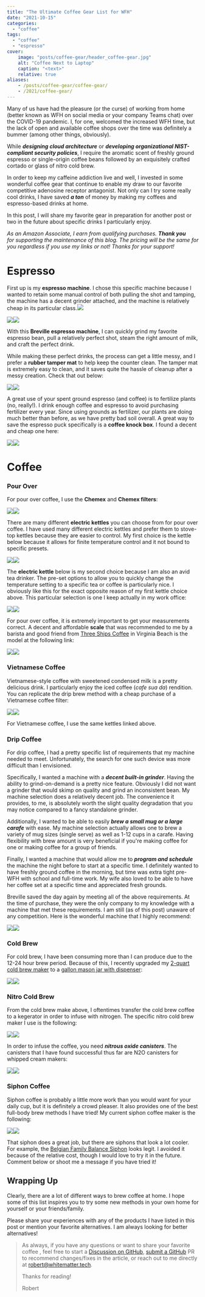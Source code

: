 ```yaml
---
title: "The Ultimate Coffee Gear List for WFH"
date: "2021-10-15"
categories:
  - "coffee"
tags:
  - "coffee"
  - "espresso"
cover:
    image: "posts/coffee-gear/header_coffee-gear.jpg"
    alt: "Coffee Next to Laptop"
    caption: "<text>"
    relative: true
aliases:
    - /posts/coffee-gear/coffee-gear/
    - /2021/coffee-gear/
---
```


Many of us have had the pleasure (or the curse) of working from home (better known as WFH on social media or your company Teams chat) over the COVID-19 pandemic. I, for one, welcomed the increased WFH time, but the lack of open and available coffee shops over the time was definitely a bummer (among other things, obviously).

While **_designing cloud architecture_** or **_developing organizational NIST-compliant security policies_**, I require the aromatic scent of freshly ground espresso or single-origin coffee beans followed by an exquisitely crafted cortado or glass of nitro cold brew.

In order to keep my caffeine addiction live and well, I invested in some wonderful coffee gear that continue to enable my draw to our favorite competitive adenosine receptor antagonist. Not only can I try some really cool drinks, I have saved **_a ton_** of money by making my coffees and espresso-based drinks at home.

In this post, I will share my favorite gear in preparation for another post or two in the future about specific drinks I particularly enjoy.

_As an Amazon Associate, I earn from qualifying purchases. **Thank you** for supporting the maintenance of this blog. The pricing will be the same for you regardless if you use my links or not! Thanks for your support!_

# Espresso

First up is my **espresso machine**. I chose this specific machine because I wanted to retain some manual control of both pulling the shot and tamping, the machine has a decent grinder attached, and the machine is relatively cheap in its particular class.[](https://www.amazon.com/Breville-BES870XL-Barista-Express-Espresso/dp/B00CH9QWOU?crid=TKOXQPESA3YS&dchild=1&keywords=breville+barista+express&qid=1634191857&sprefix=breville+barista%2Caps%2C176&sr=8-1&linkCode=li2&tag=whitemattertech-20&linkId=79c88c2a6dfb61500948537d52d9aa46&language=en_US&ref_=as_li_ss_il)![](https://ir-na.amazon-adsystem.com/e/ir?t=whitemattertech-20&language=en_US&l=li2&o=1&a=B00CH9QWOU)

[![](//ws-na.amazon-adsystem.com/widgets/q?_encoding=UTF8&ASIN=B00CH9QWOU&Format=_SL160_&ID=AsinImage&MarketPlace=US&ServiceVersion=20070822&WS=1&tag=whitematter-20&language=en_US)](https://www.amazon.com/Breville-BES870XL-Barista-Express-Espresso/dp/B00CH9QWOU?crid=283CMZDDB33X&dchild=1&keywords=breville+barista+express&qid=1634192884&sprefix=breville+ba%2Caps%2C205&sr=8-1&linkCode=li2&tag=whitematter-20&linkId=5eb6bd59af15e53e4f99d4da3466b903&language=en_US&ref_=as_li_ss_il)![](https://ir-na.amazon-adsystem.com/e/ir?t=whitematter-20&language=en_US&l=li2&o=1&a=B00CH9QWOU)

With this **Breville espresso machine**, I can quickly grind my favorite espresso bean, pull a relatively perfect shot, steam the right amount of milk, and craft the perfect drink.

While making these perfect drinks, the process can get a little messy, and I prefer a **rubber tamper mat** to help keep the counter clean. The tamper mat is extremely easy to clean, and it saves quite the hassle of cleanup after a messy creation. Check that out below:

[![](//ws-na.amazon-adsystem.com/widgets/q?_encoding=UTF8&ASIN=B07YDCC5MF&Format=_SL160_&ID=AsinImage&MarketPlace=US&ServiceVersion=20070822&WS=1&tag=whitemattertech-20&language=en_US)](https://www.amazon.com/gp/product/B07YDCC5MF?ie=UTF8&psc=1&linkCode=li2&tag=whitemattertech-20&linkId=6ab1f63ca3f53cb26fa11ef40c61b803&language=en_US&ref_=as_li_ss_il)![](https://ir-na.amazon-adsystem.com/e/ir?t=whitemattertech-20&language=en_US&l=li2&o=1&a=B07YDCC5MF)

A great use of your spent ground espresso (and coffee) is to fertilize plants (no, really!). I drink enough coffee and espresso to avoid purchasing fertilizer every year. Since using grounds as fertilizer, our plants are doing much better than before, as we have pretty bad soil overall. A great way to save the espresso puck specifically is a **coffee knock box**. I found a decent and cheap one here:

[![](//ws-na.amazon-adsystem.com/widgets/q?_encoding=UTF8&ASIN=B083TQ7LPR&Format=_SL160_&ID=AsinImage&MarketPlace=US&ServiceVersion=20070822&WS=1&tag=whitemattertech-20&language=en_US)](https://www.amazon.com/gp/product/B083TQ7LPR?ie=UTF8&psc=1&linkCode=li2&tag=whitemattertech-20&linkId=6ce7373c0c030226ffbbaaf7d6c066dd&language=en_US&ref_=as_li_ss_il)![](https://ir-na.amazon-adsystem.com/e/ir?t=whitemattertech-20&language=en_US&l=li2&o=1&a=B083TQ7LPR)

# Coffee

### Pour Over

For pour over coffee, I use the **Chemex** and **Chemex filters**:

[![](//ws-na.amazon-adsystem.com/widgets/q?_encoding=UTF8&ASIN=B000I1WP7W&Format=_SL160_&ID=AsinImage&MarketPlace=US&ServiceVersion=20070822&WS=1&tag=whitematter-20&language=en_US)](https://www.amazon.com/Chemex-Classic-Pour-over-Glass-Coffeemaker/dp/B000I1WP7W?dchild=1&keywords=chemex&qid=1634271124&sr=8-2&linkCode=li2&tag=whitematter-20&linkId=066ad83792616f828c5800c5e0b62497&language=en_US&ref_=as_li_ss_il)![](https://ir-na.amazon-adsystem.com/e/ir?t=whitematter-20&language=en_US&l=li2&o=1&a=B000I1WP7W)

There are many different **electric kettles** you can choose from for pour over coffee. I have used many different electric kettles and prefer them to stove-top kettles because they are easier to control. My first choice is the kettle below because it allows for finite temperature control and it not bound to specific presets.

[![](//ws-na.amazon-adsystem.com/widgets/q?_encoding=UTF8&ASIN=B08GPK551C&Format=_SL160_&ID=AsinImage&MarketPlace=US&ServiceVersion=20070822&WS=1&tag=whitematter-20&language=en_US)](https://www.amazon.com/OVALWARE-Electric-Kettle-Temperature-Control/dp/B08GPK551C?pd_rd_i=B08GPK551C&psc=1&linkCode=li2&tag=whitematter-20&linkId=77372b58fd0bef9bd9bedd1f34b4b9f2&language=en_US&ref_=as_li_ss_il)![](https://ir-na.amazon-adsystem.com/e/ir?t=whitematter-20&language=en_US&l=li2&o=1&a=B08GPK551C)

The **electric kettle** below is my second choice because I am also an avid tea drinker. The pre-set options to allow you to quickly change the temperature setting to a specific tea or coffee is particularly nice. I obviously like this for the exact opposite reason of my first kettle choice above. This particular selection is one I keep actually in my work office:

[![](//ws-na.amazon-adsystem.com/widgets/q?_encoding=UTF8&ASIN=B07T1CH2HH&Format=_SL160_&ID=AsinImage&MarketPlace=US&ServiceVersion=20070822&WS=1&tag=whitematter-20&language=en_US)](https://www.amazon.com/COSORI-Electric-Gooseneck-Variable-Stainless/dp/B07T1CH2HH?pd_rd_w=8tqTX&pf_rd_p=c64372fa-c41c-422e-990d-9e034f73989b&pf_rd_r=XVYC79C171XQE05BHZDE&pd_rd_r=33ef4466-b3eb-4928-a364-6230af7d1d79&pd_rd_wg=QqF6F&pd_rd_i=B07T1CH2HH&psc=1&linkCode=li2&tag=whitematter-20&linkId=311c9b3580e6dab3b9233c9e8b32c56f&language=en_US&ref_=as_li_ss_il)![](https://ir-na.amazon-adsystem.com/e/ir?t=whitematter-20&language=en_US&l=li2&o=1&a=B07T1CH2HH)

For pour over coffee, it is extremely important to get your measurements correct. A decent and affordable **scale** that was recommended to me by a barista and good friend from [Three Ships Coffee](https://threeshipscoffee.com/) in Virginia Beach is the model at the following link:

[![](//ws-na.amazon-adsystem.com/widgets/q?_encoding=UTF8&ASIN=B07JG1PXLC&Format=_SL160_&ID=AsinImage&MarketPlace=US&ServiceVersion=20070822&WS=1&tag=whitemattertech-20&language=en_US)](https://www.amazon.com/gp/product/B07JG1PXLC?ie=UTF8&psc=1&linkCode=li2&tag=whitemattertech-20&linkId=829d2a7086f47a3cb7de70401f8a818f&language=en_US&ref_=as_li_ss_il)![](https://ir-na.amazon-adsystem.com/e/ir?t=whitemattertech-20&language=en_US&l=li2&o=1&a=B07JG1PXLC)

### Vietnamese Coffee

Vietnamese-style coffee with sweetened condensed milk is a pretty delicious drink. I particularly enjoy the iced coffee (_cafe sua da_) rendition. You can replicate the drip brew method with a cheap purchase of a Vietnamese coffee filter:

[![](//ws-na.amazon-adsystem.com/widgets/q?_encoding=UTF8&ASIN=B01953YT1I&Format=_SL160_&ID=AsinImage&MarketPlace=US&ServiceVersion=20070822&WS=1&tag=whitematter-20&language=en_US)](https://www.amazon.com/Vietnamese-Coffee-Filter-known-Maker/dp/B01953YT1I?dchild=1&keywords=vietnamese%2Bcoffee&qid=1634271549&sr=8-6&th=1&linkCode=li2&tag=whitematter-20&linkId=dba0969277547935a041c99fb4012ffd&language=en_US&ref_=as_li_ss_il)![](https://ir-na.amazon-adsystem.com/e/ir?t=whitematter-20&language=en_US&l=li2&o=1&a=B01953YT1I)

For Vietnamese coffee, I use the same kettles linked above.

### Drip Coffee

For drip coffee, I had a pretty specific list of requirements that my machine needed to meet. Unfortunately, the search for one such device was more difficult than I envisioned.

Specifically, I wanted a machine with a _**decent built-in grinder**_. Having the ability to grind-on-demand is a pretty nice feature. Obviously I did not want a grinder that would skimp on quality and grind an inconsistent bean. My machine selection does a relatively decent job. The convenience it provides, to me, is absolutely worth the slight quality degradation that you may notice compared to a fancy standalone grinder.

Additionally, I wanted to be able to easily _**brew a small mug or a large carafe**_ with ease. My machine selection actually allows one to brew a variety of mug sizes (single serve) as well as 1-12 cups in a carafe. Having flexibility with brew amount is very beneficial if you're making coffee for one or making coffee for a group of friends.

Finally, I wanted a machine that would allow me to **_program and schedule_** the machine the night before to start at a specific time. I definitely wanted to have freshly ground coffee in the morning, but time was extra tight pre-WFH with school and full-time work. My wife also loved to be able to have her coffee set at a specific time and appreciated fresh grounds.

Breville saved the day again by meeting all of the above requirements. At the time of purchase, they were the only company to my knowledge with a machine that met these requirements. I am still (as of this post) unaware of any competition. Here is the wonderful machine that I highly recommend:

[![](//ws-na.amazon-adsystem.com/widgets/q?_encoding=UTF8&ASIN=B00VGGVQCI&Format=_SL160_&ID=AsinImage&MarketPlace=US&ServiceVersion=20070822&WS=1&tag=whitematter-20&language=en_US)](https://www.amazon.com/Breville-BDC650BSS-Control-Brushed-Stainless/dp/B00VGGVQCI?dchild=1&keywords=breville+coffee&qid=1634272165&sr=8-1&linkCode=li2&tag=whitematter-20&linkId=9ff59cb4c3a1542328c7dd621588223f&language=en_US&ref_=as_li_ss_il)![](https://ir-na.amazon-adsystem.com/e/ir?t=whitematter-20&language=en_US&l=li2&o=1&a=B00VGGVQCI)

### Cold Brew

For cold brew, I have been consuming more than I can produce due to the 12-24 hour brew period. Because of this, I recently upgraded my [2-quart cold brew maker](https://amzn.to/3DOjkaZ) to a [gallon mason jar with dispenser](https://amzn.to/3llTgwU):

[![](//ws-na.amazon-adsystem.com/widgets/q?_encoding=UTF8&ASIN=B08NW7XL6P&Format=_SL160_&ID=AsinImage&MarketPlace=US&ServiceVersion=20070822&WS=1&tag=whitematter-20&language=en_US)](https://www.amazon.com/gp/product/B08NW7XL6P?ie=UTF8&psc=1&linkCode=li2&tag=whitematter-20&linkId=a67971ca2266d69c162745c253d48e11&language=en_US&ref_=as_li_ss_il)![](https://ir-na.amazon-adsystem.com/e/ir?t=whitematter-20&language=en_US&l=li2&o=1&a=B08NW7XL6P)

### Nitro Cold Brew

From the cold brew make above, I oftentimes transfer the cold brew coffee to a kegerator in order to infuse with nitrogen. The specific nitro cold brew maker I use is the following:

[![](//ws-na.amazon-adsystem.com/widgets/q?_encoding=UTF8&ASIN=B07SB2K1C6&Format=_SL160_&ID=AsinImage&MarketPlace=US&ServiceVersion=20070822&WS=1&tag=whitematter-20&language=en_US)](https://www.amazon.com/Royal-Nitro-Coffee-Maker-System/dp/B07SB2K1C6?dchild=1&keywords=nitro%2Bcold%2Bbrew&qid=1634273492&sr=8-6&th=1&linkCode=li2&tag=whitematter-20&linkId=c42e7e159c0e555de5b750aac3712923&language=en_US&ref_=as_li_ss_il)![](https://ir-na.amazon-adsystem.com/e/ir?t=whitematter-20&language=en_US&l=li2&o=1&a=B07SB2K1C6)

In order to infuse the coffee, you need _**nitrous oxide canisters**_. The canisters that I have found successful thus far are N2O canisters for whipped cream makers:

[![](//ws-na.amazon-adsystem.com/widgets/q?_encoding=UTF8&ASIN=B009OVU93E&Format=_SL160_&ID=AsinImage&MarketPlace=US&ServiceVersion=20070822&WS=1&tag=whitematter-20&language=en_US)](https://www.amazon.com/gp/product/B009OVU93E?ie=UTF8&psc=1&linkCode=li2&tag=whitematter-20&linkId=3c0759ed733c8e33f294c2a458f2e9b8&language=en_US&ref_=as_li_ss_il)![](https://ir-na.amazon-adsystem.com/e/ir?t=whitematter-20&language=en_US&l=li2&o=1&a=B009OVU93E)

### Siphon Coffee

Siphon coffee is probably a little more work than you would want for your daily cup, but it is definitely a crowd pleaser. It also provides one of the best full-body brew methods I have tried! My current siphon coffee maker is the following:

[![](//ws-na.amazon-adsystem.com/widgets/q?_encoding=UTF8&ASIN=B000IKLQZK&Format=_SL160_&ID=AsinImage&MarketPlace=US&ServiceVersion=20070822&WS=1&tag=whitematter-20&language=en_US)](https://www.amazon.com/Hario-Technica-5-Cup-Syphon-Coffee/dp/B000IKLQZK?dchild=1&keywords=siphon+coffee&qid=1634272822&sr=8-1&linkCode=li2&tag=whitematter-20&linkId=b35c845bab52bdf29b3db364c0a7cf06&language=en_US&ref_=as_li_ss_il)![](https://ir-na.amazon-adsystem.com/e/ir?t=whitematter-20&language=en_US&l=li2&o=1&a=B000IKLQZK)

That siphon does a great job, but there are siphons that look a lot cooler. For example, the [Belgian Family Balance Siphon](https://amzn.to/2XcfkRI) looks legit. I avoided it because of the relative cost, though I would love to try it in the future. Comment below or shoot me a message if you have tried it!

## Wrapping Up

Clearly, there are a lot of different ways to brew coffee at home. I hope some of this list inspires you to try some new methods in your own home for yourself or your friends/family.

Please share your experiences with any of the products I have listed in this post or mention your favorite alternatives. I am always looking for better alternatives!

> As always, if you have any questions or want to share your favorite coffee , feel free to start a [Discussion on GitHub](https://github.com/RobertDWhite/WhiteMatterTech/discussions), [submit a GitHub](https://github.com/RobertDWhite/WhiteMatterTech/pulls) PR to recommend changes/fixes in the article, or reach out to me directly at [robert@whitematter.tech](mailto:robert@whitematter.tech).
>
> Thanks for reading!
>
> Robert
